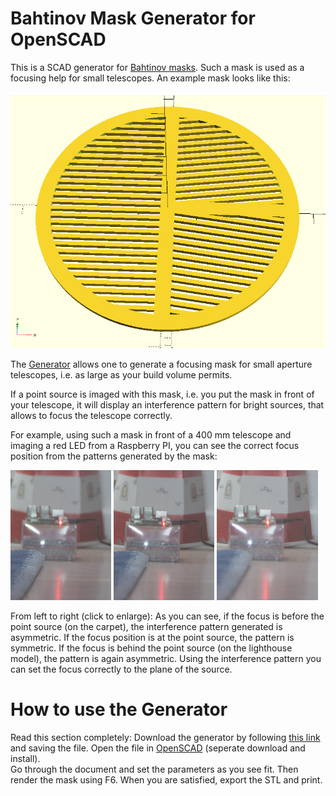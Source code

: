 # Bahtinov Mask Generator for OpenSCAD

This is a SCAD generator for [Bahtinov masks](https://en.wikipedia.org/wiki/Bahtinov_mask). 
Such a mask is used as a focusing help for small telescopes. An example mask looks like this:

![An Example Bahtinov Mask](example_mask.png)

The [Generator](bahtinov.scad) allows one to generate a focusing mask for small aperture 
telescopes, i.e. as large as your build volume permits. 

If a point source is imaged with this mask, i.e. you put the mask in front of your telescope, 
it will display an interference pattern for bright sources, that allows to focus the telescope correctly.

For example, using such a mask in front of a 400 mm telescope and imaging a red LED from a Raspberry PI, 
you can see the correct focus position from the patterns generated by the mask: 

<img src="focus_01_before.jpg" width="32%"/> <img src="focus_02_onLED.jpg" width="32%"/> <img src="focus_03_behind.jpg" width="32%"/>

From left to right (click to enlarge): As you can see, if the focus is before the point source (on the carpet), 
the interference pattern generated is asymmetric. If the focus position is at the point source, the pattern is symmetric. 
If the focus is behind the point source (on the lighthouse model), the pattern is again asymmetric. Using the interference 
pattern you can set the focus correctly to the plane of the source. 

# How to use the Generator

Read this section completely: Download the generator by following [this link](https://github.com/jscheidtmann/scad-bahtinov-mask/raw/master/bahtinov.scad) and saving the file.
Open the file in [OpenSCAD](http://openscad.org) (seperate download and install).  
Go through the document and set the parameters as you see fit. Then render the mask using F6. When you are 
satisfied, export the STL and print.

